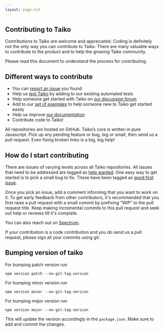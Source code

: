 ```yaml
---
layout: page.njk
---
```

## Contributing to Taiko

Contributions to Taiko are welcome and appreciated. Coding is definitely 
not the only way you can contribute to Taiko. There are many valuable ways 
to contribute to the product and to help the growing Taiko community.

Please read this document to understand the process for contributing.

## Different ways to contribute

* You can [report an issue](https://github.com/getgauge/taiko/issues) you found
* Help us [test Taiko](https://github.com/getgauge/taiko/tree/master/test/functional-tests) by adding to our existing automated tests
* Help someone get started with Taiko on [our discussion forum](https://spectrum.chat/taiko)
* Add to our [set of examples](https://github.com/getgauge/taiko/tree/master/examples) to help someone new to Taiko get started easily
* Help us improve [our documentation](https://github.com/getgauge/taiko/tree/master/docs)
* Contribute code to Taiko! 

All repositories are hosted on GitHub. Taiko’s core is written in pure Javascript. 
Pick up any pending feature or bug, big or small, then send us a pull request. 
Even fixing broken links is a big, big help!

## How do I start contributing

There are issues of varying levels across all Taiko repositories. All issues that 
need to be addressed are tagged as [help wanted](https://github.com/getgauge/taiko/labels/help%20wanted). 
One easy way to get started is to pick a small bug to fix. 
These have been tagged as [good first issue](https://github.com/getgauge/taiko/labels/good%20first%20issue).

Once you pick an issue, add a comment informing that you want to work on it. To get 
early feedback from other contributors, it's recommended that you first raise a pull 
request with a small commit by prefixing "WIP" to the pull request title. Keep making
incremental commits to this pull request and seek out help or reviews till it's complete.

You can also reach out on [Spectrum](https://spectrum.chat/taiko).

If your contribution is a code contribution and you do send us a pull request, please 
sign all your commits using git.

## Bumping version of taiko

For bumping patch version run

    npm version patch --no-git-tag-version

For bumping minor version run

    npm version minor --no-git-tag-version

For bumping major version run

    npm version major --no-git-tag-version

This will update the version accordingly in the `package.json`. 
Make sure to add and commit the changes.
